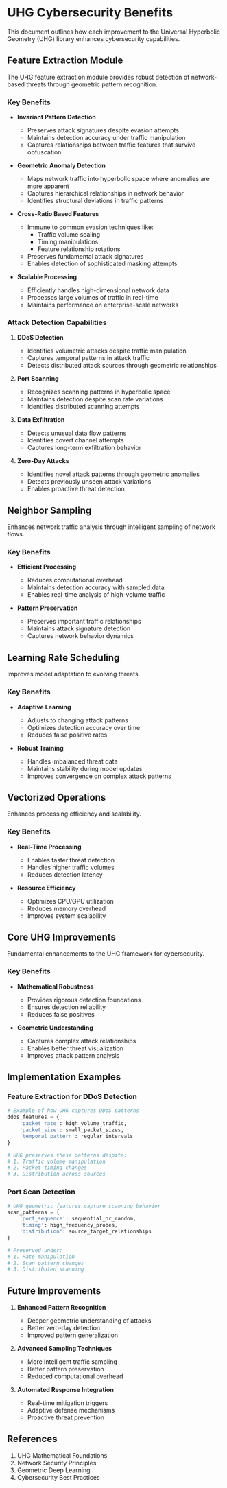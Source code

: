 # UHG Cybersecurity Benefits

This document outlines how each improvement to the Universal Hyperbolic Geometry (UHG) library enhances cybersecurity capabilities.

## Feature Extraction Module

The UHG feature extraction module provides robust detection of network-based threats through geometric pattern recognition.

### Key Benefits

- **Invariant Pattern Detection**
  - Preserves attack signatures despite evasion attempts
  - Maintains detection accuracy under traffic manipulation
  - Captures relationships between traffic features that survive obfuscation

- **Geometric Anomaly Detection**
  - Maps network traffic into hyperbolic space where anomalies are more apparent
  - Captures hierarchical relationships in network behavior
  - Identifies structural deviations in traffic patterns

- **Cross-Ratio Based Features**
  - Immune to common evasion techniques like:
    - Traffic volume scaling
    - Timing manipulations
    - Feature relationship rotations
  - Preserves fundamental attack signatures
  - Enables detection of sophisticated masking attempts

- **Scalable Processing**
  - Efficiently handles high-dimensional network data
  - Processes large volumes of traffic in real-time
  - Maintains performance on enterprise-scale networks

### Attack Detection Capabilities

1. **DDoS Detection**
   - Identifies volumetric attacks despite traffic manipulation
   - Captures temporal patterns in attack traffic
   - Detects distributed attack sources through geometric relationships

2. **Port Scanning**
   - Recognizes scanning patterns in hyperbolic space
   - Maintains detection despite scan rate variations
   - Identifies distributed scanning attempts

3. **Data Exfiltration**
   - Detects unusual data flow patterns
   - Identifies covert channel attempts
   - Captures long-term exfiltration behavior

4. **Zero-Day Attacks**
   - Identifies novel attack patterns through geometric anomalies
   - Detects previously unseen attack variations
   - Enables proactive threat detection

## Neighbor Sampling

Enhances network traffic analysis through intelligent sampling of network flows.

### Key Benefits

- **Efficient Processing**
  - Reduces computational overhead
  - Maintains detection accuracy with sampled data
  - Enables real-time analysis of high-volume traffic

- **Pattern Preservation**
  - Preserves important traffic relationships
  - Maintains attack signature detection
  - Captures network behavior dynamics

## Learning Rate Scheduling

Improves model adaptation to evolving threats.

### Key Benefits

- **Adaptive Learning**
  - Adjusts to changing attack patterns
  - Optimizes detection accuracy over time
  - Reduces false positive rates

- **Robust Training**
  - Handles imbalanced threat data
  - Maintains stability during model updates
  - Improves convergence on complex attack patterns

## Vectorized Operations

Enhances processing efficiency and scalability.

### Key Benefits

- **Real-Time Processing**
  - Enables faster threat detection
  - Handles higher traffic volumes
  - Reduces detection latency

- **Resource Efficiency**
  - Optimizes CPU/GPU utilization
  - Reduces memory overhead
  - Improves system scalability

## Core UHG Improvements

Fundamental enhancements to the UHG framework for cybersecurity.

### Key Benefits

- **Mathematical Robustness**
  - Provides rigorous detection foundations
  - Ensures detection reliability
  - Reduces false positives

- **Geometric Understanding**
  - Captures complex attack relationships
  - Enables better threat visualization
  - Improves attack pattern analysis

## Implementation Examples

### Feature Extraction for DDoS Detection
```python
# Example of how UHG captures DDoS patterns
ddos_features = {
    'packet_rate': high_volume_traffic,
    'packet_size': small_packet_sizes,
    'temporal_pattern': regular_intervals
}

# UHG preserves these patterns despite:
# 1. Traffic volume manipulation
# 2. Packet timing changes
# 3. Distribution across sources
```

### Port Scan Detection
```python
# UHG geometric features capture scanning behavior
scan_patterns = {
    'port_sequence': sequential_or_random,
    'timing': high_frequency_probes,
    'distribution': source_target_relationships
}

# Preserved under:
# 1. Rate manipulation
# 2. Scan pattern changes
# 3. Distributed scanning
```

## Future Improvements

1. **Enhanced Pattern Recognition**
   - Deeper geometric understanding of attacks
   - Better zero-day detection
   - Improved pattern generalization

2. **Advanced Sampling Techniques**
   - More intelligent traffic sampling
   - Better pattern preservation
   - Reduced computational overhead

3. **Automated Response Integration**
   - Real-time mitigation triggers
   - Adaptive defense mechanisms
   - Proactive threat prevention

## References

1. UHG Mathematical Foundations
2. Network Security Principles
3. Geometric Deep Learning
4. Cybersecurity Best Practices 